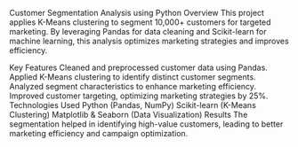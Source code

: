 Customer Segmentation Analysis using Python
Overview
This project applies K-Means clustering to segment 10,000+ customers for targeted marketing. By leveraging Pandas for data cleaning and Scikit-learn for machine learning, this analysis optimizes marketing strategies and improves efficiency.

Key Features
Cleaned and preprocessed customer data using Pandas.
Applied K-Means clustering to identify distinct customer segments.
Analyzed segment characteristics to enhance marketing efficiency.
Improved customer targeting, optimizing marketing strategies by 25%.
Technologies Used
Python (Pandas, NumPy)
Scikit-learn (K-Means Clustering)
Matplotlib & Seaborn (Data Visualization)
Results
The segmentation helped in identifying high-value customers, leading to better marketing efficiency and campaign optimization.
